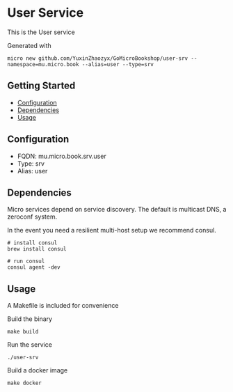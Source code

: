 # User Service

This is the User service

Generated with

```
micro new github.com/YuxinZhaozyx/GoMicroBookshop/user-srv --namespace=mu.micro.book --alias=user --type=srv
```

## Getting Started

- [Configuration](#configuration)
- [Dependencies](#dependencies)
- [Usage](#usage)

## Configuration

- FQDN: mu.micro.book.srv.user
- Type: srv
- Alias: user

## Dependencies

Micro services depend on service discovery. The default is multicast DNS, a zeroconf system.

In the event you need a resilient multi-host setup we recommend consul.

```
# install consul
brew install consul

# run consul
consul agent -dev
```

## Usage

A Makefile is included for convenience

Build the binary

```
make build
```

Run the service
```
./user-srv
```

Build a docker image
```
make docker
```